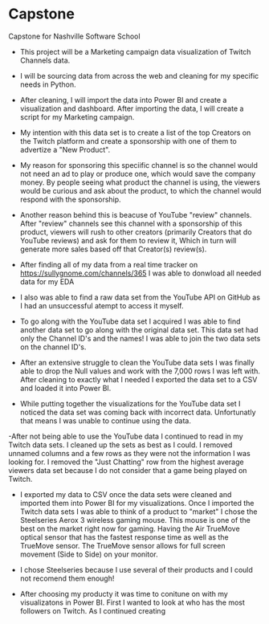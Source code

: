 # Capstone
Capstone for Nashville Software School

- This project will be a Marketing campaign data visualization of Twitch Channels data.
- I will be sourcing data from across the web and cleaning for my specific needs in Python.
- After cleaning, I will import the data into Power BI and create a visualization and dashboard. After importing the data, I will create a script for my Marketing campaign.
- My intention with this data set is to create a list of the top Creators on the Twitch platform and create a sponsorship with one of them to advertize a "New Product". 
- My reason for sponsoring this speciific channel is so the channel would not need an ad to play or produce one, which would save the company money. By people seeing what product the channel is using, the viewers would be curious and ask about the product, to which the channel would respond with the sponsorship.
- Another reason behind this is beacuse of YouTube "review" channels. After "review" channels see this channel with a sponsorship of this product, viewers will rush to other creators (primarily Creators that do YouTube reviews) and ask for them to review it, Which in turn will generate more sales based off that Creator(s) review(s). 


- After finding all of my data from a real time tracker on https://sullygnome.com/channels/365 I was able to donwload all needed data for my EDA

- I also was able to find a raw data set from the YouTube API on GitHub as I had an unsuccessful atempt to access it myself. 
- To go along with the YouTube data set I acquired I was able to find another data set to go along with the original data set. This data set had only the Channel ID's and the names! I was able to join the two data sets on the channel ID's.

- After an extensive struggle to clean the YouTube data sets I was finally able to drop the Null values and work with the 7,000 rows I was left with. After cleaning to exactly what I needed I exported the data set to a CSV and loaded it into Power BI. 
- While putting together the visualizations for the YouTube data set I noticed the data set was coming back with incorrect data. Unfortunatly that means I was unable to continue using the data.  

-After not being able to use the YouTube data I continued to read in my Twitch data sets. I cleaned up the sets as best as I could. I removed unnamed columns and a few rows as they were not the information I was looking for. I removed the "Just Chatting" row from the highest average viewers data set because I do not consider that a game being played on Twitch.

- I exported my data to CSV once the data sets were cleaned and imported them into Power BI for my visualizations. Once I imported the Twitch data sets I was able to think of a product to "market" I chose the Steelseries Aerox 3 wireless gaming mouse. This mouse is one of the best on the market right now for gaming. Having the Air TrueMove optical sensor that has the fastest response time as well as the TrueMove sensor. The TrueMove sensor allows for full screen movement (Side to Side) on your monitor.

- I chose Steelseries because I use several of their products and I could not recomend them enough! 

- After choosing my producty it was time to conitune on with  my visualizatons in Power BI. First I wanted to look at who has the most followers on Twitch. As I continued creating 
